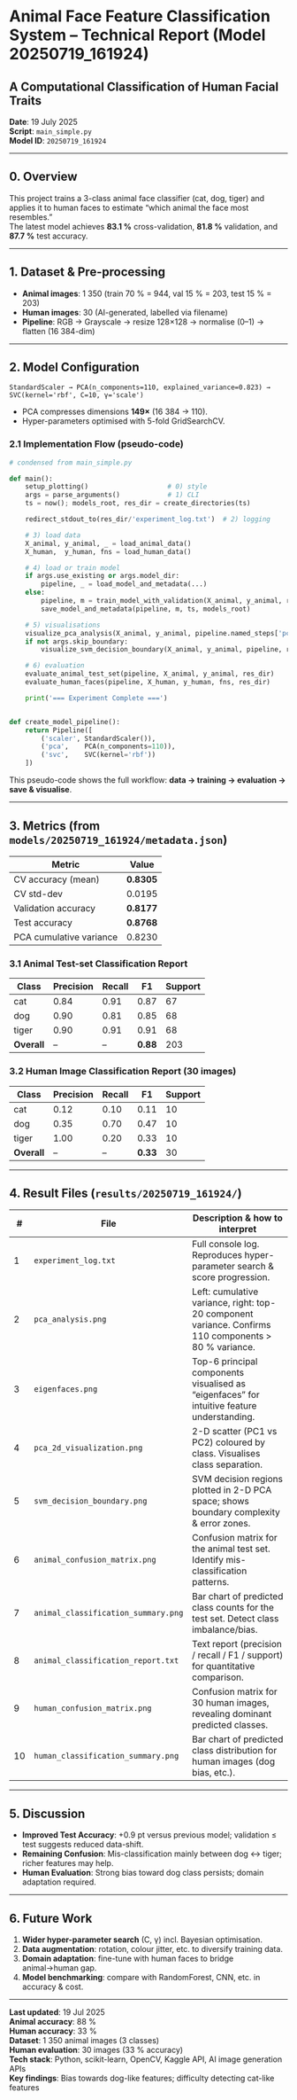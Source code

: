 # Animal Face Feature Classification System – Technical Report (Model 20250719_161924)
## A Computational Classification of Human Facial Traits

**Date**: 19 July 2025  
**Script**: `main_simple.py`  
**Model ID**: `20250719_161924`

---

## 0. Overview
This project trains a 3-class animal face classifier (cat, dog, tiger) and applies it to human faces to estimate “which animal the face most resembles.”  
The latest model achieves **83.1 %** cross-validation, **81.8 %** validation, and **87.7 %** test accuracy.

---

## 1. Dataset & Pre-processing
- **Animal images**: 1 350 (train 70 % = 944, val 15 % = 203, test 15 % = 203)  
- **Human images**: 30 (AI-generated, labelled via filename)  
- **Pipeline**: RGB → Grayscale → resize 128×128 → normalise (0–1) → flatten (16 384-dim)

---

## 2. Model Configuration
```
StandardScaler → PCA(n_components=110, explained_variance=0.823) → SVC(kernel='rbf', C=10, γ='scale')
```
- PCA compresses dimensions **149×** (16 384 → 110).  
- Hyper-parameters optimised with 5-fold GridSearchCV.

### 2.1 Implementation Flow (pseudo-code)
```python
# condensed from main_simple.py

def main():
    setup_plotting()                    # 0) style
    args = parse_arguments()            # 1) CLI
    ts = now(); models_root, res_dir = create_directories(ts)

    redirect_stdout_to(res_dir/'experiment_log.txt')  # 2) logging

    # 3) load data
    X_animal, y_animal, _ = load_animal_data()
    X_human,  y_human, fns = load_human_data()

    # 4) load or train model
    if args.use_existing or args.model_dir:
        pipeline, _ = load_model_and_metadata(...)
    else:
        pipeline, m = train_model_with_validation(X_animal, y_animal, res_dir)
        save_model_and_metadata(pipeline, m, ts, models_root)

    # 5) visualisations
    visualize_pca_analysis(X_animal, y_animal, pipeline.named_steps['pca'], res_dir)
    if not args.skip_boundary:
        visualize_svm_decision_boundary(X_animal, y_animal, pipeline, res_dir)

    # 6) evaluation
    evaluate_animal_test_set(pipeline, X_animal, y_animal, res_dir)
    evaluate_human_faces(pipeline, X_human, y_human, fns, res_dir)

    print('=== Experiment Complete ===')


def create_model_pipeline():
    return Pipeline([
        ('scaler', StandardScaler()),
        ('pca',    PCA(n_components=110)),
        ('svc',    SVC(kernel='rbf'))
    ])
```
This pseudo-code shows the full workflow: **data → training → evaluation → save & visualise**.

---

## 3. Metrics (from `models/20250719_161924/metadata.json`)
| Metric | Value |
|--------|-------|
| CV accuracy (mean) | **0.8305** |
| CV std-dev | 0.0195 |
| Validation accuracy | **0.8177** |
| Test accuracy | **0.8768** |
| PCA cumulative variance | 0.8230 |

### 3.1 Animal Test-set Classification Report
| Class | Precision | Recall | F1 | Support |
|-------|-----------|--------|----|---------|
| cat   | 0.84 | 0.91 | 0.87 | 67 |
| dog   | 0.90 | 0.81 | 0.85 | 68 |
| tiger | 0.90 | 0.91 | 0.91 | 68 |
| **Overall** | – | – | **0.88** | 203 |

### 3.2 Human Image Classification Report (30 images)
| Class | Precision | Recall | F1 | Support |
|-------|-----------|--------|----|---------|
| cat   | 0.12 | 0.10 | 0.11 | 10 |
| dog   | 0.35 | 0.70 | 0.47 | 10 |
| tiger | 1.00 | 0.20 | 0.33 | 10 |
| **Overall** | – | – | **0.33** | 30 |

---

## 4. Result Files (`results/20250719_161924/`)
| # | File | Description & how to interpret |
|---|------|-------------------------------|
| 1 | `experiment_log.txt` | Full console log. Reproduces hyper-parameter search & score progression. |
| 2 | `pca_analysis.png` | Left: cumulative variance, right: top-20 component variance. Confirms 110 components > 80 % variance. |
| 3 | `eigenfaces.png` | Top-6 principal components visualised as “eigenfaces” for intuitive feature understanding. |
| 4 | `pca_2d_visualization.png` | 2-D scatter (PC1 vs PC2) coloured by class. Visualises class separation. |
| 5 | `svm_decision_boundary.png` | SVM decision regions plotted in 2-D PCA space; shows boundary complexity & error zones. |
| 6 | `animal_confusion_matrix.png` | Confusion matrix for the animal test set. Identify mis-classification patterns. |
| 7 | `animal_classification_summary.png` | Bar chart of predicted class counts for the test set. Detect class imbalance/bias. |
| 8 | `animal_classification_report.txt` | Text report (precision / recall / F1 / support) for quantitative comparison. |
| 9 | `human_confusion_matrix.png` | Confusion matrix for 30 human images, revealing dominant predicted classes. |
|10 | `human_classification_summary.png` | Bar chart of predicted class distribution for human images (dog bias, etc.). |

---

## 5. Discussion
- **Improved Test Accuracy**: +0.9 pt versus previous model; validation ≤ test suggests reduced data-shift.
- **Remaining Confusion**: Mis-classification mainly between dog ↔ tiger; richer features may help.
- **Human Evaluation**: Strong bias toward dog class persists; domain adaptation required.

---

## 6. Future Work
1. **Wider hyper-parameter search** (C, γ) incl. Bayesian optimisation.  
2. **Data augmentation**: rotation, colour jitter, etc. to diversify training data.  
3. **Domain adaptation**: fine-tune with human faces to bridge animal→human gap.  
4. **Model benchmarking**: compare with RandomForest, CNN, etc. in accuracy & cost.

---
**Last updated**: 19 Jul 2025  
**Animal accuracy**: 88 %  
**Human accuracy**: 33 %  
**Dataset**: 1 350 animal images (3 classes)  
**Human evaluation**: 30 images (33 % accuracy)  
**Tech stack**: Python, scikit-learn, OpenCV, Kaggle API, AI image generation APIs  
**Key findings**: Bias towards dog-like features; difficulty detecting cat-like features 